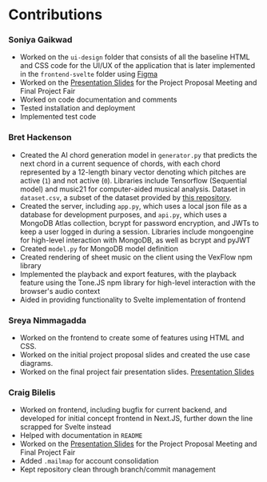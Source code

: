 # Contributions

### Soniya Gaikwad
- Worked on the `ui-design` folder that consists of all the baseline HTML and CSS code for the UI/UX of the application that is later implemented in the `frontend-svelte` folder using [Figma](https://www.figma.com/design/g7HDzd1IFFMkCYCwEtCxLy/Mus(ai)c-UI---COMPSCI520?node-id=2-62&t=3fBB0haAvIVYQVXA-1)
- Worked on the [Presentation Slides](https://docs.google.com/presentation/d/1FeDPJGiS6mcSV5RTQD97QPQPcg_DqkfDDEI-0ZKV8SM/edit?usp=sharing) for the Project Proposal Meeting and Final Project Fair
- Worked on code documentation and comments
- Tested installation and deployment
- Implemented test code

### Bret Hackenson
- Created the AI chord generation model in `generator.py` that predicts the next chord in a current sequence of chords, with each chord represented by a 12-length binary vector denoting which pitches are active (`1`) and not active (`0`). Libraries include Tensorflow (Sequential model) and music21 for computer-aided musical analysis. Dataset in `dataset.csv`, a subset of the dataset provided by [this repository](https://github.com/ology/Data-Dataset-ChordProgressions/tree/master).
- Created the server, including `app.py`, which uses a local json file as a database for development purposes, and `api.py`, which uses a MongoDB Atlas collection, bcrypt for password encryption, and JWTs to keep a user logged in during a session. Libraries include mongoengine for high-level interaction with MongoDB, as well as bcrypt and pyJWT
- Created `model.py` for MongoDB model definition
- Created rendering of sheet music on the client using the VexFlow npm library
- Implemented the playback and export features, with the playback feature using the Tone.JS npm library for high-level interaction with the browser's audio context
- Aided in providing functionality to Svelte implementation of frontend


### Sreya Nimmagadda
- Worked on the frontend to create some of features using HTML and CSS.
- Worked on the initial project proposal slides and created the use case diagrams.
- Worked on the final project fair presentation slides. [Presentation Slides](https://docs.google.com/presentation/d/1FeDPJGiS6mcSV5RTQD97QPQPcg_DqkfDDEI-0ZKV8SM/edit?usp=sharing)

### Craig Bilelis
- Worked on frontend, including bugfix for current backend, and developed for initial concept frontend in Next.JS, further down the line scrapped for Svelte instead
- Helped with documentation in `README`
- Worked on the [Presentation Slides](https://docs.google.com/presentation/d/1FeDPJGiS6mcSV5RTQD97QPQPcg_DqkfDDEI-0ZKV8SM/edit?usp=sharing) for the Project Proposal Meeting and Final Project Fair
- Added `.mailmap` for account consolidation
- Kept repository clean through branch/commit management
